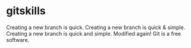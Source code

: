# gitskills
Creating a new branch is quick.
Creating a new branch is quick & simple.
Creating a new branch is quick and simple.
Modified again!
Git is a free software.
